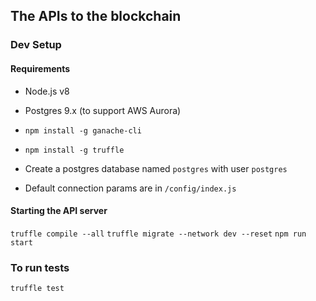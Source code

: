 ## The APIs to the blockchain

### Dev Setup

#### Requirements

* Node.js v8
* Postgres 9.x (to support AWS Aurora)
*  `npm install -g ganache-cli`
*  `npm install -g truffle`

* Create a postgres database named `postgres` with user `postgres`
* Default connection params are in `/config/index.js`

#### Starting the API server
`truffle compile --all`
`truffle migrate --network dev --reset`
`npm run start`

### To run tests
`truffle test`
